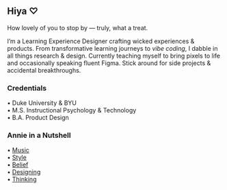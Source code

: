 ## Hiya ♡

How lovely of you to stop by — truly, what a treat.

I’m a Learning Experience Designer crafting wicked experiences & products. From transformative learning journeys to *vibe coding*, I dabble in all things research & design. Currently teaching myself to bring pixels to life and occasionally speaking fluent Figma. Stick around for side projects & accidental breakthroughs.
### Credentials
• Duke University & BYU  
• M.S. Instructional Psychology & Technology  
• B.A. Product Design

### Annie in a Nutshell  
• [Music](https://open.spotify.com/playlist/7DXIncNeTBFUwMsNEOO0ie?si=188ab0ace79f4b12)  
• [Style](https://www.pinterest.com/anniekielebellbrown/fashion/)  
• [Belief](https://www.churchofjesuschrist.org/?lang=eng)  
• [Designing](https://anniekielebrown.webflow.io/)  
• [Thinking](https://substack.com/@anniekielebrown?utm_campaign=profile&utm_medium=profile-page)
